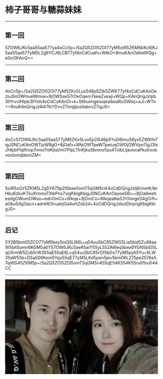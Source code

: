 # 柿子哥哥与糖蒜妹妹

***
## 第一回
57OW6JKc5aa55aa577ya4oCc5p+/5a2Q5ZOl5ZOl77yM5oiR5ZKM6bKc6IKJ5aa55aa577yM5L2g6YCJ6LCB77yf4oCdCuafv+WtkO+8muKAnOaIkeWQg+e0oOKAnQ==

***

## 第二回
4oCc5p+/5a2Q5ZOl5ZOl77yM5ZKx5Lus546p5Zib5ZWK77yf4oCdCuKAnOezluiSnOWmueWmue+8jOWSseS7rOeOqem7keeZveaji+WQp+KAnQrigJzlpb3llYrvvIHlpb3llYoh4oCdCuKAnOi+k+S6huimgeiuqeaIkeaRuOWwj+aJi+WTn++9nuKAnQrigJzlk47lkYDvvZ7orqjljozllabvvZ7igJ0=

***

## 第三回
4oCc57OW6JKc5aa55aa577yM5ZKx5Lus5p2l546p5YuD6Imu56ys5ZWKfn7igJ0NCuKAnOWTjuWRgO+8jOafv+WtkOWTpeWTpeiuqOWOjOWVpn7igJ3lsJHlpbPlqIfnvp7nmoTnlKjlsI/mi7PlpLTlnKjku5bnmoTpu4ToibLljavooaPkuIrovbvovbvmjbbmiZM=

***

## 第四回
5oiR5oOz5ZKM5L2g5Y675p2t5bee5omT5qGM5ri44oCdDQrigJzlj6/mmK/lkrHku6zkuKTkuKrnmoTlhbPns7vigKbigKbigJ0NCuKAnOayoeS6i++8jOaIkeetieedgOWumOWuo+eahOmCo+Wkqe+8jOmCo+WkqeaIkeS7rOimgeS4gOi1t+aOkuS4gOacn+adreW3nuahjOa4uHZsb2d+4oCdDQrigJzkuIDlrprigKbigKbigJ0=

***

## 后记
5Y2B5bm05ZCO77yM5bey5oiQ5Li66L+q54uu5bC85ZWG5Lia5bid5Zu96aaW5bit5omn6KGM5a6Y57OW6JKc5aeR5aiY55yL552A6Ieq5bex6YGN5biD5LqU5rmW5Zub5rW355qE55qE6L+q54uu5bC85rGf5bGx77yM5pyA5Yu+6LW35aW55b+D5aS06Kem5Yqo55qE77yM5L6d5pen5piv5bm06L275pe2576e57qi6IS45ZKM5p+/5a2Q5ZOl5ZOl5omT5qGM5ri455qE54K554K55ru05ru044CC

***

![Sweet](./BearLion.jpg) 